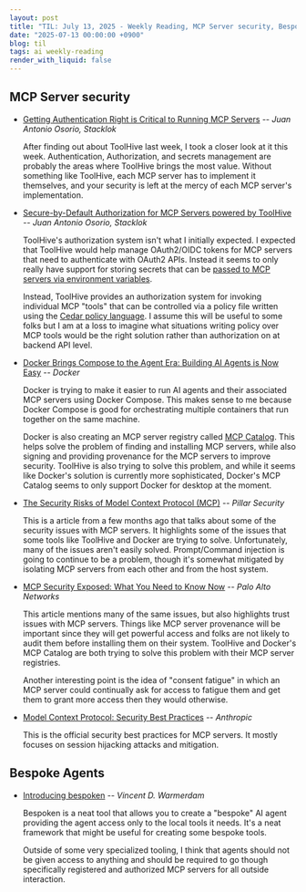 ```yaml
---
layout: post
title: "TIL: July 13, 2025 - Weekly Reading, MCP Server security, Bespoke Agents"
date: "2025-07-13 00:00:00 +0900"
blog: til
tags: ai weekly-reading
render_with_liquid: false
---
```


## MCP Server security

- [Getting Authentication Right is Critical to Running MCP
  Servers](https://dev.to/stacklok/getting-authentication-right-is-critical-to-running-mcp-servers-39fk)
  -- _Juan Antonio Osorio, Stacklok_

    After finding out about ToolHive last week, I took a closer look at it this
    week. Authentication, Authorization, and secrets management are probably the
    areas where ToolHive brings the most value. Without something like ToolHive,
    each MCP server has to implement it themselves, and your security is left at
    the mercy of each MCP server's implementation.

- [Secure-by-Default Authorization for MCP Servers powered by
  ToolHive](https://dev.to/stacklok/secure-by-default-authorization-for-mcp-servers-powered-by-toolhive-1hp6)
  -- _Juan Antonio Osorio, Stacklok_

    ToolHive's authorization system isn't what I initially expected. I expected
    that ToolHive would help manage OAuth2/OIDC tokens for MCP servers that need
    to authenticate with OAuth2 APIs. Instead it seems to only really have
    support for storing secrets that can be [passed to MCP servers via
    environment
    variables](https://github.com/stacklok/toolhive/blob/8b7bbe06548128f3b0cec2c0876f1dfefe28cb6c/pkg/registry/data/registry.json#L19-L24).

    Instead, ToolHive provides an authorization system for invoking individual MCP
    "tools" that can be controlled via a policy file written using the [Cedar
    policy language](https://www.cedarpolicy.com/). I assume this will be useful
    to some folks but I am at a loss to imagine what situations writing policy
    over MCP tools would be the right solution rather than authorization on at
    backend API level.

- [Docker Brings Compose to the Agent Era: Building AI Agents is Now
  Easy](https://www.docker.com/blog/build-ai-agents-with-docker-compose/) --
  _Docker_

    Docker is trying to make it easier to run AI agents and their associated MCP
    servers using Docker Compose. This makes sense to me because Docker Compose
    is good for orchestrating multiple containers that run together on the same
    machine.

    Docker is also creating an MCP server registry called [MCP
    Catalog](https://www.docker.com/products/mcp-catalog-and-toolkit/). This
    helps solve the problem of finding and installing MCP servers, while also
    signing and providing provenance for the MCP servers to improve security.
    ToolHive is also trying to solve this problem, and while it seems like
    Docker's solution is currently more sophisticated, Docker's MCP Catalog
    seems to only support Docker for desktop at the moment.

- [The Security Risks of Model Context Protocol
  (MCP)](https://www.pillar.security/blog/the-security-risks-of-model-context-protocol-mcp)
  -- _Pillar Security_

    This is a article from a few months ago that talks about some of the
    security issues with MCP servers. It highlights some of the issues that some
    tools like ToolHive and Docker are trying to solve. Unfortunately, many of
    the issues aren't easily solved. Prompt/Command injection is going to
    continue to be a problem, though it's somewhat mitigated by isolating MCP
    servers from each other and from the host system.

- [MCP Security Exposed: What You Need to Know
  Now](https://live.paloaltonetworks.com/t5/community-blogs/mcp-security-exposed-what-you-need-to-know-now/ba-p/1227143)
  -- _Palo Alto Networks_

    This article mentions many of the same issues, but also highlights trust
    issues with MCP servers. Things like MCP server provenance will be important
    since they will get powerful access and folks are not likely to audit them
    before installing them on their system. ToolHive and Docker's MCP Catalog
    are both trying to solve this problem with their MCP server registries.

    Another interesting point is the idea of "consent fatigue" in which an MCP
    server could continually ask for access to fatigue them and get them to
    grant more access then they would otherwise.

- [Model Context Protocol: Security Best
  Practices](https://modelcontextprotocol.io/specification/2025-06-18/basic/security_best_practices)
  -- _Anthropic_

    This is the official security best practices for MCP servers. It mostly
    focuses on session hijacking attacks and mitigation.

## Bespoke Agents

- [Introducing bespoken](https://koaning.io/posts/introducing-bespoken/)
  -- _Vincent D. Warmerdam_

    Bespoken is a neat tool that allows you to create a "bespoke" AI agent
    providing the agent access only to the local tools it needs. It's a neat
    framework that might be useful for creating some bespoke tools.

    Outside of some very specialized tooling, I think that agents should not be
    given access to anything and should be required to go though specifically
    registered and authorized MCP servers for all outside interaction.
